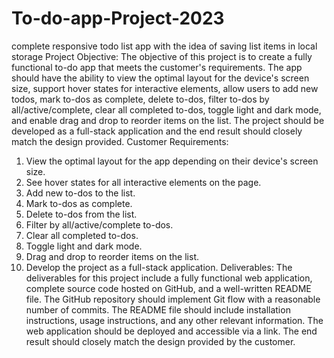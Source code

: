 # To-do-app-Project-2023
complete responsive todo list app with the idea of saving list items in local storage
Project Objective: The objective of this project is to create a fully functional to-do app that meets
the customer's requirements. The app should have the ability to view the optimal layout for the
device's screen size, support hover states for interactive elements, allow users to add new todos,
mark to-dos as complete, delete to-dos, filter to-dos by all/active/complete, clear all
completed to-dos, toggle light and dark mode, and enable drag and drop to reorder items on the
list. The project should be developed as a full-stack application and the end result should closely
match the design provided.
Customer Requirements:
1. View the optimal layout for the app depending on their device's screen size.
2. See hover states for all interactive elements on the page.
3. Add new to-dos to the list.
4. Mark to-dos as complete.
5. Delete to-dos from the list.
6. Filter by all/active/complete to-dos.
7. Clear all completed to-dos.
8. Toggle light and dark mode.
9. Drag and drop to reorder items on the list.
10. Develop the project as a full-stack application.
Deliverables: The deliverables for this project include a fully functional web application, complete
source code hosted on GitHub, and a well-written README file. The GitHub repository should
implement Git flow with a reasonable number of commits. The README file should include
installation instructions, usage instructions, and any other relevant information. The web
application should be deployed and accessible via a link. The end result should closely match the
design provided by the customer.
